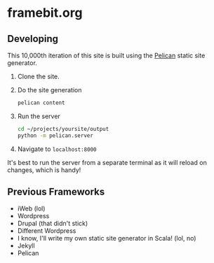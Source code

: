 # framebit.org

## Developing

This 10,000th iteration of this site is built using 
the [Pelican](http://docs.getpelican.com/en/stable/index.html) static site generator.

1. Clone the site.

2. Do the site generation
    ```bash
    pelican content
    ```
3. Run the server
    ```bash
    cd ~/projects/yoursite/output
    python -m pelican.server
    ```

4. Navigate to `localhost:8000`

It's best to run the server from a separate terminal as it will reload on changes, which is handy!

## Previous Frameworks

- iWeb (lol)
- Wordpress
- Drupal (that didn't stick)
- Different Wordpress
- I know, I'll write my own static site generator in Scala! (lol, no)
- Jekyll
- Pelican